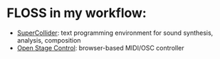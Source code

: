 # FLOSS in my workflow:

- [SuperCollider](https://supercollider.github.io): text programming environment for sound synthesis, analysis, composition
- [Open Stage Control](https://openstagecontrol.ammd.net): browser-based MIDI/OSC controller
